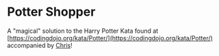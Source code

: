 # Potter Shopper
A "magical" solution to the Harry Potter Kata found at 
[https://codingdojo.org/kata/Potter/](https://codingdojo.org/kata/Potter/) accompanied by 
[Chris](https://github.com/SirXOPHER)!